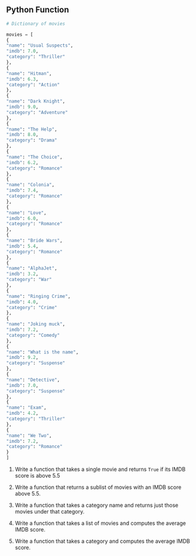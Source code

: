 ## Python Function

```python
# Dictionary of movies

movies = [
{
"name": "Usual Suspects", 
"imdb": 7.0,
"category": "Thriller"
},
{
"name": "Hitman",
"imdb": 6.3,
"category": "Action"
},
{
"name": "Dark Knight",
"imdb": 9.0,
"category": "Adventure"
},
{
"name": "The Help",
"imdb": 8.0,
"category": "Drama"
},
{
"name": "The Choice",
"imdb": 6.2,
"category": "Romance"
},
{
"name": "Colonia",
"imdb": 7.4,
"category": "Romance"
},
{
"name": "Love",
"imdb": 6.0,
"category": "Romance"
},
{
"name": "Bride Wars",
"imdb": 5.4,
"category": "Romance"
},
{
"name": "AlphaJet",
"imdb": 3.2,
"category": "War"
},
{
"name": "Ringing Crime",
"imdb": 4.0,
"category": "Crime"
},
{
"name": "Joking muck",
"imdb": 7.2,
"category": "Comedy"
},
{
"name": "What is the name",
"imdb": 9.2,
"category": "Suspense"
},
{
"name": "Detective",
"imdb": 7.0,
"category": "Suspense"
},
{
"name": "Exam",
"imdb": 4.2,
"category": "Thriller"
},
{
"name": "We Two",
"imdb": 7.2,
"category": "Romance"
}
]
```

1. Write a function that takes a single movie and returns `True` if its IMDB score is above 5.5

2. Write a function that returns a sublist of movies with an IMDB score above 5.5.

3. Write a function that takes a category name and returns just those movies under that category.

4. Write a function that takes a list of movies and computes the average IMDB score.

5. Write a function that takes a category and computes the average IMDB score.